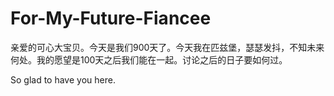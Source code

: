# For-My-Future-Fiancee
亲爱的可心大宝贝。今天是我们900天了。今天我在匹兹堡，瑟瑟发抖，不知未来何处。我的愿望是100天之后我们能在一起。讨论之后的日子要如何过。 

So glad to have you here.
